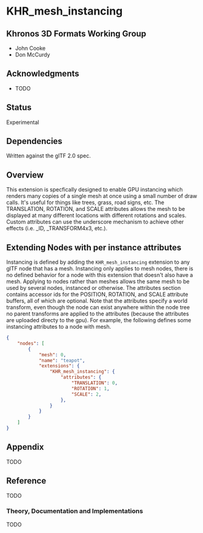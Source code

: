 # KHR\_mesh\_instancing

## Khronos 3D Formats Working Group

* John Cooke
* Don McCurdy

## Acknowledgments

* TODO

## Status

Experimental

## Dependencies

Written against the glTF 2.0 spec.

## Overview

This extension is specfically designed to enable GPU instancing which renders many copies of a single mesh at once using a small number of draw calls.  It's useful for things 
like trees, grass, road signs, etc.  The TRANSLATION, ROTATION, and SCALE attributes allows the mesh to be displayed at many different locations with different rotations and scales.  
Custom attributes can use the underscore mechanism to achieve other effects (i.e. _ID, _TRANSFORM4x3, etc.).

## Extending Nodes with per instance attributes

Instancing is defined by adding the `KHR_mesh_instancing` extension to any glTF node that has a mesh.  Instancing only applies to mesh nodes, there is no defined behavior for a node 
with this extension that doesn't also have a mesh.  Applying to nodes rather than meshes allows the same mesh to be used by several nodes, instanced or otherwise.  The attributes 
section contains accessor ids for the POSITION, ROTATION, and SCALE attribute buffers, all of which are optional.  Note that the attributes specify a world transform, even though the
node can exist anywhere within the node tree no parent transforms are applied to the attributes (because the attributes are uploaded directy to the gpu). For example, the following 
defines some instancing attributes to a node with mesh.  

```json
{
    "nodes": [
        {
            "mesh": 0,
            "name": "teapot",
            "extensions": {
                "KHR_mesh_instancing": {
                    "attributes": {
                        "TRANSLATION": 0,
                        "ROTATION": 1,
                        "SCALE": 2,
                    },
                }
            }
        }
    ]
}
```

## Appendix

TODO

## Reference

TODO

### Theory, Documentation and Implementations

TODO